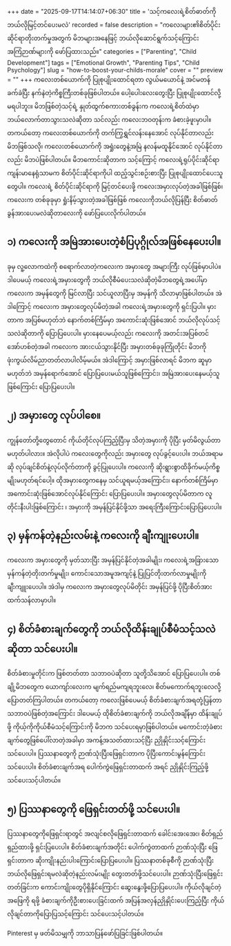 +++
date = "2025-09-17T14:14:07+06:30"
title = 'သင့်ကလေးရဲ့စိတ်ဓာတ်ကို ဘယ်လိုမြင့်တင်ပေးမလဲ'
recorded = false
description = "ကလေးများ၏စိတ်ပိုင်းဆိုင်ရာတိုးတက်မှုအတွက် မိဘများအနေဖြင့် ဘယ်လိုဆောင်ရွက်သင့်ကြောင်းအကြံဉာဏ်များကို ဖော်ပြထားသည်။"
categories = ["Parenting", "Child Development"]
tags = ["Emotional Growth", "Parenting Tips", "Child Psychology"]
slug = "how-to-boost-your-childs-morale"
cover = ""
preview = ""
+++
ကလေးတစ်ယောက်ကို ပြုစုပျိုးထောင်ရတာ လွယ်မယောင်နဲ့ အင်မတန်ခက်ခဲပြီး နက်နဲတဲ့ကိစ္စကြီးတစ်ခုဖြစ်ပါတယ်။ ပေါ့ပေါးလေးတွေးပြီး ပြုစုပျိုးထောင်လို့မရပါဘူး။ မိဘဖြစ်တဲ့သင့်ရဲ့ နှုတ်ထွက်စကားတစ်ခွန်းက ကလေးရဲ့စိတ်ထဲမှာ ဘယ်လောက်တာသွားသလဲဆိုတာ သင်လည်း ကလေးဘဝတုန်းက ခံစားခဲ့ဖူးမှာပါ။ တကယ်တော့ ကလေးတစ်ယောက်ကို တက်ကြွရွှင်လန်းနေအောင် လုပ်နိုင်တာလည်း မိဘဖြစ်သလို၊ ကလေးတစ်ယောက်ကို အရှုံးတွေနဲ့အမြဲ နလန်မထူနိုင်အောင် လုပ်နိုင်တာလည်း မိဘပဲဖြစ်ပါတယ်။
မိဘကောင်းဆိုတာက သင့်ကြောင့် ကလေးရဲ့ရုပ်ပိုင်းဆိုင်ရာ ကျန်းမာနေရုံသာမက စိတ်ပိုင်းဆိုင်ရာကိုပါ ထည့်သွင်းစဉ်းစားပြီး ပြုစုပျိုးထောင်ပေးသူတွေပါ။ ကလေးရဲ့ စိတ်ပိုင်းဆိုင်ရာကို မြင့်တင်ပေးဖို့ ကလေးအမှားလုပ်တဲ့အခါဖြစ်ဖြစ်၊ ကလေးက တစ်ခုခုမှာ ရှုံးနိမ့်သွားတဲ့အခါဖြစ်ဖြစ် ကလေးကိုဘယ်လိုပြန်ပြီး စိတ်ဓာတ်ခွန်အားပေးမလဲဆိုတာလေးကို ဖော်ပြပေးလိုက်ပါတယ်။

## ၁) ကလေးကို အမြဲအားပေးတဲ့စံပြပုဂ္ဂိုလ်အဖြစ်နေပေးပါ။
ခုမှ လူ့လောကထဲကို စရောက်လာတဲ့ကလေးက အမှားတွေ အများကြီး လုပ်ဖြစ်မှာပါပဲ။ ဒါပေမယ့် ကလေးရဲ့အမှားတွေကို ဘယ်လိုစီမံပေးသလဲဆိုတဲ့မိဘတွေရဲ့အပေါ်မှာ ကလေးက အမှန်တွေကို မြင်လာပြီး သင်ယူလာပြီးမှ အမှန်ကို သိလာမှာဖြစ်ပါတယ်။ အဲဒါကြောင့် ကလေးက အမှားတွေလုပ်မိတဲ့အခါ ကလေးရဲ့အမှားတွေကို ရှင်းပြပါ။ မှားတာက အပြစ်မဟုတ်ဘဲ နောက်တစ်ကြိမ်မှာ အကောင်းဆုံးဖြစ်အောင် ဘယ်လိုလုပ်သင့်သလဲဆိုတာကို ပြောပြပေးပါ။ မှားနေပေမယ့်လည်း ကလေးကို အတင်းအပြစ်တင်အော်ဟစ်တဲ့အခါ ကလေးက အားငယ်သွားနိုင်ပြီး အမှားတစ်ခုခုကြုံတိုင်း မိဘကို ဖုံးကွယ်လိမ်ညာတတ်လာပါလိမ့်မယ်။ အဲဒါကြောင့် အမှားဖြစ်လာရင် မိဘက ဆူမှာမဟုတ်ဘဲ အမှန်ရောက်အောင် ပြောပြပေးမယ်သူဖြစ်ကြောင်း၊ အမြဲအားပေးနေမယ့်သူဖြစ်ကြောင်း ပြောပြပေးပါ။

## ၂) အမှားတွေ လုပ်ပါစေ။
ကျွန်တော်တို့တွေတောင် ကိုယ်တိုင်လုပ်ကြည့်ပြီးမှ သိတဲ့အမှားကို ပိုပြီး မှတ်မိလွယ်တာမဟုတ်ပါလား။ အဲလိုပါပဲ ကလေးတွေကိုလည်း အမှားတွေ လုပ်ခွင့်ပေးပါ။ ဘယ်အရာမဆို လုပ်ချင်စိတ်နဲ့လုပ်လိုက်တာကို ခွင့်ပြုပေးပါ။ ကလေးကို ဆိုးရွားစွာထိခိုက်မယ့်ကိစ္စမျိုးမဟုတ်ရင်ပေါ့။ ထိုအမှားတွေကနေမှ သင်ယူရမယ့်အကြောင်း၊ နောက်တစ်ကြိမ်မှာ အကောင်းဆုံးဖြစ်အောင်လုပ်နိုင်ကြောင်း ပြောပြပေးပါ။ အမှားတွေလုပ်မိတာက လူတိုင်းနီးပါးဖြစ်ကြောင်း ၊ အမှားကို အမှန်ပြင်နိုင်ဖို့သာ အရေးကြီးကြောင်းပြောပြပေးပါ။

## ၃) မှန်ကန်တဲ့နည်းလမ်းနဲ့ ကလေးကို ချီးကျုးပေးပါ။
ကလေးက အမှားတွေကို မှတ်သားပြီး အမှန်ပြင်နိုင်တဲ့အခါမျိုး၊ ကလေးရဲ့အခြားသော မှန်ကန်တဲ့တိုးတက်မှုမျိုး၊ ကောင်းသောအမူအကျင့်နဲ့ ပြုပြင်တိုးတက်လာမှုမျိုးကို ချီးကျူးပေးပါ။ အဲဒါမှ ကလေးက အမှားတွေလုပ်မိတိုင်း အမှန်ပြင်ဖို့ ပိုပြီးစိတ်အားထက်သန်လာမှာပါ။

## ၄) စိတ်ခံစားချက်တွေကို ဘယ်လိုထိန်းချုပ်စီမံသင့်သလဲဆိုတာ သင်ပေးပါ။
စိတ်ခံစားမှုတိုင်းက ဖြစ်တတ်တာ သဘာဝပဲဆိုတာ သူတို့သိအောင် ပြောပြပေးပါ။ တစ်ချို့မိဘတွေက ယောကျာ်းလေးက မျက်ရည်မကျရဘူးလေ၊ စိတ်မကောက်ရဘူးလေလို့ ပြောတတ်ကြပါတယ်။ တကယ်တော့ ကလေးဖြစ်ပေမယ့် စိတ်ခံစားချက်အရတုံ့ပြန်တာ သဘာဝပဲဖြစ်တဲ့အကြောင်း ဒါပေမယ့် ထိုစိတ်ခံစားချက်ကို ဘယ်လိုအချိန်မှာ ထိန်းချုပ်ဖို့ ကိုယ့်ကိုကိုယ်စီမံသင့်ကြောင်းကို မိဘက သင်ပေးရမှာဖြစ်ပါတယ်။ မကောင်းတဲ့ခံစားချက်တွေဖြစ်ပေါ်လာတဲ့အခါမှာ အကန့်အသတ်ထားသင့်ပြီး ညှိုနှိုင်းသင့်ကြောင်း သင်ပေးပါ။ ပြဿနာတွေကို ဉာဏ်သုံးပြီးဖြေရှင်းတာက ပိုပြီးကောင်းမွန်ကြောင်း သင်ပေးပါ။ စိတ်ခံစားချက်အရ ပေါက်ကွဲဖြေရှင်းတာထက် အရင် ညှိုနှိုင်းကြည့်ဖို့ သင်ပေးသင့်ပါတယ်။

## ၅) ပြဿနာတွေကို ဖြေရှင်းတတ်ဖို့ သင်ပေးပါ။
ပြဿနာတွေကိုဖြေရှင်းရာတွင် အလျင်စလိုဖြေရှင်းတာထက် ခေါင်းအေးအေး၊ စိတ်ရှည်ရှည်ထားဖို့ ရှင်းပြပေးပါ။ စိတ်ခံစားချက်အတိုင်း ပေါက်ကွဲတာထက် ဉာဏ်သုံးပြီး ဖြေရှင်းတာက ဆိုးကျိုးနည်းပါးကြောင်းပြောပြပေးပါ။ ပြဿနာတစ်ခုစီကို ဉာဏ်သုံးပြီးဘယ်လိုဖြေရှင်းရမလဲဆိုတဲ့နည်းလမ်းမျိုး တွေးတတ်ဖို့သင်ပေးပါ။ ဉာဏ်သုံးပြီးဖြေရှင်းတတ်ခြင်းက ကောင်းကျိုးတွေပိုရှိနိုင်ကြောင်း ဆွေးနွေးဖို့ပြောပြပေးပါ။ ကိုယ်လိုချင်တဲ့အဖြေကို ရဖို့ ခံစားချက်ကိုဦးစားပေးခြင်းထက် အပြန်အလှန်ညှိုနှိုင်းပေးကြည့်ပြီး ကိုယ်လိုချင်တာကိုပြောပြသင့်ကြောင်း သင်ပေးသင့်ပါတယ်။

Pinterest မှ ဖတ်မိသမျှကို ဘာသာပြန်ဖော်ပြခြင်းဖြစ်ပါတယ်။